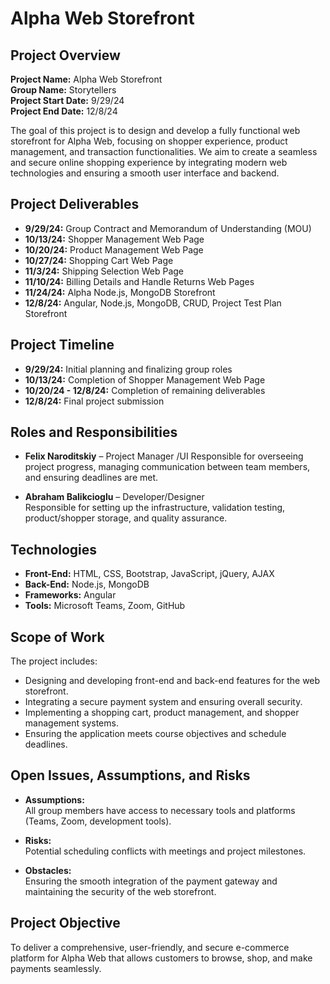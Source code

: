 # Alpha Web Storefront

## Project Overview

**Project Name:** Alpha Web Storefront  
**Group Name:** Storytellers  
**Project Start Date:** 9/29/24  
**Project End Date:** 12/8/24  

The goal of this project is to design and develop a fully functional web storefront for Alpha Web, focusing on shopper experience, product management, and transaction functionalities. We aim to create a seamless and secure online shopping experience by integrating modern web technologies and ensuring a smooth user interface and backend.

## Project Deliverables

- **9/29/24:** Group Contract and Memorandum of Understanding (MOU)
- **10/13/24:** Shopper Management Web Page
- **10/20/24:** Product Management Web Page
- **10/27/24:** Shopping Cart Web Page
- **11/3/24:** Shipping Selection Web Page
- **11/10/24:** Billing Details and Handle Returns Web Pages
- **11/24/24:** Alpha Node.js, MongoDB Storefront
- **12/8/24:** Angular, Node.js, MongoDB, CRUD, Project Test Plan Storefront

## Project Timeline

- **9/29/24:** Initial planning and finalizing group roles
- **10/13/24:** Completion of Shopper Management Web Page
- **10/20/24 - 12/8/24:** Completion of remaining deliverables
- **12/8/24:** Final project submission

## Roles and Responsibilities

- **Felix Naroditskiy** – Project Manager /UI 
  Responsible for overseeing project progress, managing communication between team members, and ensuring deadlines are met.
  
- **Abraham Balikcioglu** – Developer/Designer  
  Responsible for setting up the infrastructure, validation testing, product/shopper storage, and quality assurance.

## Technologies

- **Front-End:** HTML, CSS, Bootstrap, JavaScript, jQuery, AJAX
- **Back-End:** Node.js, MongoDB
- **Frameworks:** Angular
- **Tools:** Microsoft Teams, Zoom, GitHub

## Scope of Work

The project includes:

- Designing and developing front-end and back-end features for the web storefront.
- Integrating a secure payment system and ensuring overall security.
- Implementing a shopping cart, product management, and shopper management systems.
- Ensuring the application meets course objectives and schedule deadlines.

## Open Issues, Assumptions, and Risks

- **Assumptions:**  
  All group members have access to necessary tools and platforms (Teams, Zoom, development tools).
  
- **Risks:**  
  Potential scheduling conflicts with meetings and project milestones.
  
- **Obstacles:**  
  Ensuring the smooth integration of the payment gateway and maintaining the security of the web storefront.

## Project Objective

To deliver a comprehensive, user-friendly, and secure e-commerce platform for Alpha Web that allows customers to browse, shop, and make payments seamlessly.
